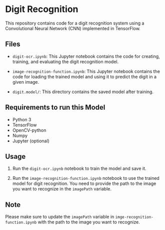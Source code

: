 # Digit Recognition

This repository contains code for a digit recognition system using a Convolutional Neural Network (CNN) implemented in TensorFlow.

## Files

- `digit-ocr.ipynb`: This Jupyter notebook contains the code for creating, training, and evaluating the digit recognition model.

- `image-recognition-function.ipynb`: This Jupyter notebook contains the code for loading the trained model and using it to predict the digit in a given image.

- `digit.model/`: This directory contains the saved model after training.

## Requirements to run this Model

- Python 3
- TensorFlow
- OpenCV-python
- Numpy
- Jupyter (optional)

## Usage

1. Run the `digit-ocr.ipynb` notebook to train the model and save it.

2. Run the `image-recognition-function.ipynb` notebook to use the trained model for digit recognition. You need to provide the path to the image you want to recognize in the `imagePath` variable.


## Note

Please make sure to update the `imagePath` variable in `imge-recognition-function.ipynb` with the path to the image you want to recognize.
